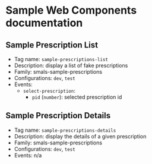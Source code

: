 # Sample Web Components documentation


## Sample Prescription List

* Tag name: `sample-prescriptions-list`
* Description: display a list of fake prescriptions
* Family: smals-sample-prescriptions
* Configurations: `dev`, `test`
* Events:
  * `select-prescription`:
    * `pid` (`number`): selected prescription id



## Sample Prescription Details

* Tag name: `sample-prescriptions-details`
* Description: display the details of a given prescription
* Family: smals-sample-prescriptions
* Configurations: `dev`, `test`
* Events: n/a
